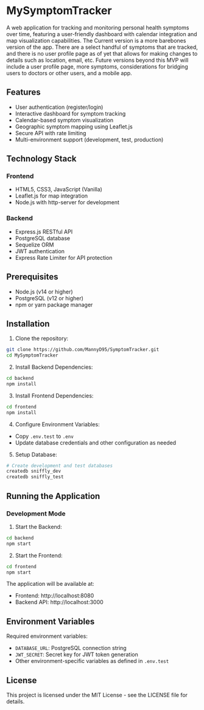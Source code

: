 # MySymptomTracker

A web application for tracking and monitoring personal health symptoms over time, featuring a user-friendly dashboard with calendar integration and map visualization capabilities.
The Current version is a more barebones version of the app. There are a select handful of symptoms that are tracked, and there is no user profile page as of yet that allows for making changes to details such as location, email, etc.
Future versions beyond this MVP will include a user profile page, more symptoms, considerations for bridging users to doctors or other users, and a mobile app.

## Features

- User authentication (register/login)
- Interactive dashboard for symptom tracking
- Calendar-based symptom visualization
- Geographic symptom mapping using Leaflet.js
- Secure API with rate limiting
- Multi-environment support (development, test, production)

## Technology Stack

### Frontend
- HTML5, CSS3, JavaScript (Vanilla)
- Leaflet.js for map integration
- Node.js with http-server for development

### Backend
- Express.js RESTful API
- PostgreSQL database
- Sequelize ORM
- JWT authentication
- Express Rate Limiter for API protection

## Prerequisites

- Node.js (v14 or higher)
- PostgreSQL (v12 or higher)
- npm or yarn package manager

## Installation

1. Clone the repository:
```bash
git clone https://github.com/MannyD95/SymptomTracker.git
cd MySymptomTracker
```

2. Install Backend Dependencies:
```bash
cd backend
npm install
```

3. Install Frontend Dependencies:
```bash
cd frontend
npm install
```

4. Configure Environment Variables:
- Copy `.env.test` to `.env`
- Update database credentials and other configuration as needed

5. Setup Database:
```bash
# Create development and test databases
createdb sniffly_dev
createdb sniffly_test
```

## Running the Application

### Development Mode

1. Start the Backend:
```bash
cd backend
npm start
```

2. Start the Frontend:
```bash
cd frontend
npm start
```

The application will be available at:
- Frontend: http://localhost:8080
- Backend API: http://localhost:3000

## Environment Variables

Required environment variables:
- `DATABASE_URL`: PostgreSQL connection string
- `JWT_SECRET`: Secret key for JWT token generation
- Other environment-specific variables as defined in `.env.test`

## License

This project is licensed under the MIT License - see the LICENSE file for details. 